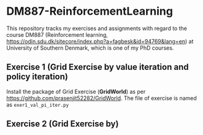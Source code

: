 # DM887-ReinforcementLearning
This repository tracks my exercises and assignments with regard to the course DM887 (Reinforcement learning, <a>https://odin.sdu.dk/sitecore/index.php?a=fagbesk&id=94769&lang=en</a>) at University of Southern Denmark, which is one of my PhD courses.

## Exercise 1 (Grid Exercise by value iteration and policy iteration)

Install the package of Grid Exercise (<b>GridWorld</b>) as per <a>https://github.com/prasenjit52282/GridWorld</a>. The file of exercise is named as <code>exer1_val_pi_iter.py</code>

## Exercise 2 (Grid Exercise by)